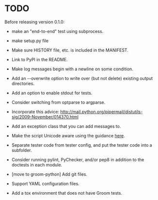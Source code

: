 TODO
====

Before releasing version 0.1.0:

 * make an "end-to-end" test using subprocess.
 * make setup.py file
 * Make sure HISTORY file, etc. is included in the MANIFEST.

* Link to PyPI in the README.
* Make log messages begin with a newline on some condition.
* Add an --overwrite option to write over (but not delete) existing output
  directories.
* Add an option to enable stdout for tests.
* Consider switching from optparse to argparse.
* Incorporate this advice:
    http://mail.python.org/pipermail/distutils-sig/2009-November/014370.html
* Add an exception class that you can add messages to.
* Make the script Unicode aware using the guidance [here](http://docs.python.org/howto/unicode.html).
* Separate tester code from tester config, and put the tester code into
  a subfolder.
* Consider running pylint, PyChecker, and/or pep8 in addition to the
  doctests in each module.
* [move to groom-python] Add git files.
* Support YAML configuration files.
* Add a tox environment that does not have Groom tests.